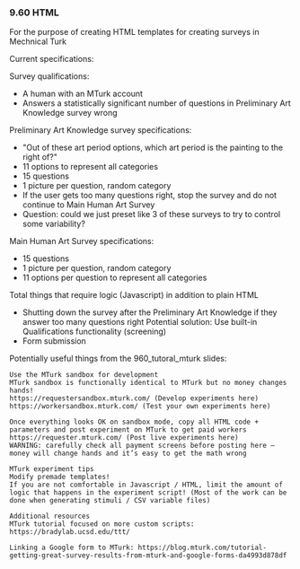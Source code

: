 ### 9.60 HTML

For the purpose of creating HTML templates for creating surveys in Mechnical Turk

Current specifications:

Survey qualifications:
* A human with an MTurk account
* Answers a statistically significant number of questions in Preliminary Art Knowledge survey wrong

Preliminary Art Knowledge survey specifications:
* "Out of these art period options, which art period is
the painting to the right of?"
* 11 options to represent all categories
* 15 questions
* 1 picture per question, random category
* If the user gets too many questions right, stop the survey and do not continue to Main Human Art Survey
* Question: could we just preset like 3 of these surveys to try to control some variability?

Main Human Art Survey specifications:
* 15 questions
* 1 picture per question, random category
* 11 options per question to represent all categories

Total things that require logic (Javascript) in addition to plain HTML
* Shutting down the survey after the Preliminary Art Knowledge if they answer too many questions right
    Potential solution: Use built-in Qualifications functionality (screening)
* Form submission


Potentially useful things from the 960_tutoral_mturk slides:

```
Use the MTurk sandbox for development
MTurk sandbox is functionally identical to MTurk but no money changes hands!
https://requestersandbox.mturk.com/ (Develop experiments here)
https://workersandbox.mturk.com/ (Test your own experiments here)

Once everything looks OK on sandbox mode, copy all HTML code + parameters and post experiment on MTurk to get paid workers
https://requester.mturk.com/ (Post live experiments here)
WARNING: carefully check all payment screens before posting here – money will change hands and it’s easy to get the math wrong

```

```
MTurk experiment tips
Modify premade templates!
If you are not comfortable in Javascript / HTML, limit the amount of logic that happens in the experiment script! (Most of the work can be done when generating stimuli / CSV variable files)
```

```
Additional resources
MTurk tutorial focused on more custom scripts: https://bradylab.ucsd.edu/ttt/ 

Linking a Google form to MTurk: https://blog.mturk.com/tutorial-getting-great-survey-results-from-mturk-and-google-forms-da4993d878df 
```